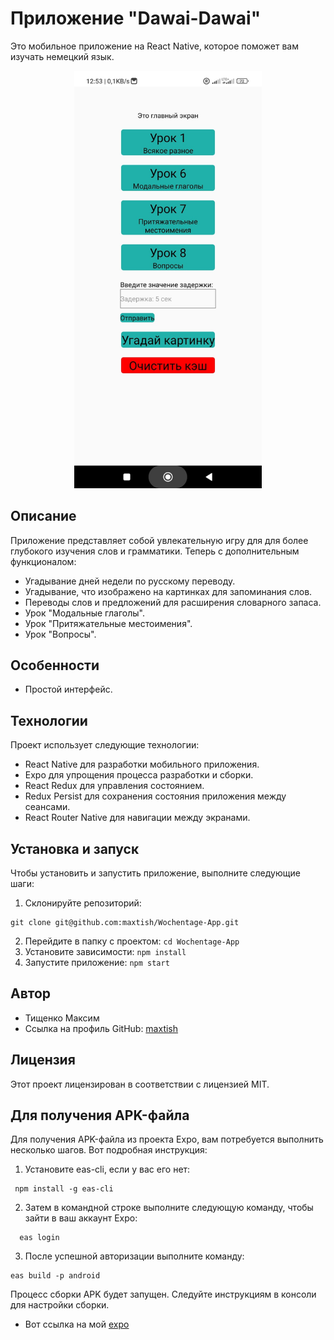 # Приложение "Dawai-Dawai"

Это мобильное приложение на React Native, которое поможет вам изучать немецкий язык.

<p align="center">
  <img src="Screenshot_2023-10-08-21-01-16-570_com.rdmax.wochentage.jpg" width="300">
</p>

## Описание

Приложение представляет собой увлекательную игру для для более глубокого изучения слов и грамматики. Теперь с дополнительным функционалом:

- Угадывание дней недели по русскому переводу.
- Угадывание, что изображено на картинках для запоминания слов.
- Переводы слов и предложений для расширения словарного запаса.
- Урок "Модальные глаголы".
- Урок "Притяжательные местоимения".
- Урок "Вопросы".

## Особенности

- Простой интерфейс.

## Технологии

Проект использует следующие технологии:

- React Native для разработки мобильного приложения.
- Expo для упрощения процесса разработки и сборки.
- React Redux для управления состоянием.
- Redux Persist для сохранения состояния приложения между сеансами.
- React Router Native для навигации между экранами.

## Установка и запуск

Чтобы установить и запустить приложение, выполните следующие шаги:

1. Склонируйте репозиторий:

```shell
git clone git@github.com:maxtish/Wochentage-App.git
```

2. Перейдите в папку с проектом: `cd Wochentage-App`
3. Установите зависимости: `npm install`
4. Запустите приложение: `npm start`

## Автор

- Тищенко Максим
- Ссылка на профиль GitHub: [maxtish](https://github.com/maxtish)

## Лицензия

Этот проект лицензирован в соответствии с лицензией MIT.

## Для получения APK-файла

Для получения APK-файла из проекта Expo, вам потребуется выполнить несколько шагов. Вот подробная инструкция:

1. Установите eas-cli, если у вас его нет:

```shell
 npm install -g eas-cli
```

2. Затем в командной строке выполните следующую команду, чтобы зайти в ваш аккаунт Expo:

```shell
  eas login
```

3. После успешной авторизации выполните команду:

```shell
eas build -p android
```

Процесс сборки APK будет запущен. Следуйте инструкциям в консоли для настройки сборки.

- Вот ссылка на мой [expo](https://expo.dev/accounts/rd-max/projects/wochentage)
